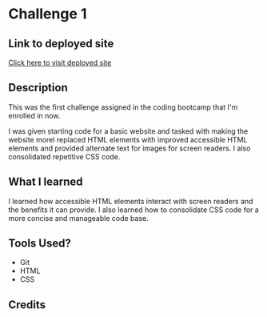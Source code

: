 # Challenge 1

## Link to deployed site
[Click here to visit deployed site](https://mthomsn.github.io/challenge-1/)

## Description
This was the first challenge assigned in the coding bootcamp that I'm enrolled in now.

I was given starting code for a basic website and tasked with making the website moreI replaced HTML elements with improved accessible HTML elements and provided alternate text for images for screen readers. I also consolidated repetitive CSS code.

## What I learned
I learned how accessible HTML elements interact with screen readers and the benefits it can provide. I also learned how to consolidate CSS code for a more concise and manageable code base.

## Tools Used?
- Git
- HTML
- CSS

## Credits
